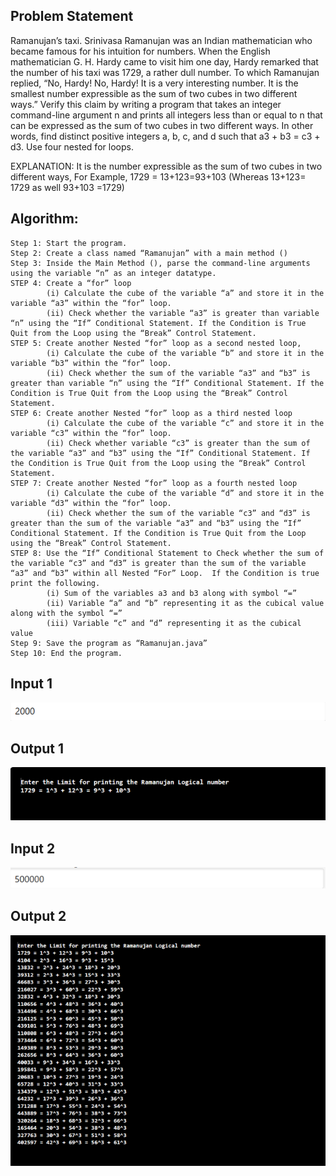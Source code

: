 ## Problem Statement

Ramanujan’s taxi. Srinivasa Ramanujan was an Indian mathematician who became famous for his intuition for numbers. When the English mathematician G. H. Hardy came to visit him one day, Hardy remarked that the number of his taxi was 1729, a rather dull number. To which Ramanujan replied, “No, Hardy! No, Hardy! It is a very interesting number. It is the smallest number expressible as the sum of two cubes in two different ways.” Verify this claim by writing a program that takes an integer command-line argument n and prints all integers less than or equal to n that can be expressed as the sum of two cubes in two different ways. In other words, find distinct positive integers a, b, c, and d such that a3 + b3 = c3 + d3. Use four nested for loops.

EXPLANATION:
It is the number expressible as the sum of two cubes in two different ways, For Example, 1729 = 13+123=93+103 (Whereas 13+123= 1729 as well 93+103 =1729) 


## Algorithm:

    Step 1: Start the program.
    Step 2: Create a class named “Ramanujan” with a main method ()
    Step 3: Inside the Main Method (), parse the command-line arguments using the variable “n” as an integer datatype.
    STEP 4: Create a “for” loop
            (i) Calculate the cube of the variable “a” and store it in the variable “a3” within the “for” loop.
            (ii) Check whether the variable “a3” is greater than variable “n” using the “If” Conditional Statement. If the Condition is True Quit from the Loop using the “Break” Control Statement.
    STEP 5: Create another Nested “for” loop as a second nested loop,
            (i) Calculate the cube of the variable “b” and store it in the variable “b3” within the “for” loop.
            (ii) Check whether the sum of the variable “a3” and “b3” is greater than variable “n” using the “If” Conditional Statement. If the Condition is True Quit from the Loop using the “Break” Control Statement.
    STEP 6: Create another Nested “for” loop as a third nested loop
            (i) Calculate the cube of the variable “c” and store it in the variable “c3” within the “for” loop.
            (ii) Check whether variable “c3” is greater than the sum of the variable “a3” and “b3” using the “If” Conditional Statement. If the Condition is True Quit from the Loop using the “Break” Control Statement.
    STEP 7: Create another Nested “for” loop as a fourth nested loop
            (i) Calculate the cube of the variable “d” and store it in the variable “d3” within the “for” loop.
            (ii) Check whether the sum of the variable “c3” and “d3” is greater than the sum of the variable “a3” and “b3” using the “If” Conditional Statement. If the Condition is True Quit from the Loop using the “Break” Control Statement.
    STEP 8: Use the “If” Conditional Statement to Check whether the sum of the variable “c3” and “d3” is greater than the sum of the variable “a3” and “b3” within all Nested “For” Loop.  If the Condition is true print the following.
            (i) Sum of the variables a3 and b3 along with symbol “=”
            (ii) Variable “a” and “b” representing it as the cubical value along with the symbol “=”
            (iii) Variable “c” and “d” representing it as the cubical value	
    Step 9: Save the program as “Ramanujan.java”
    Step 10: End the program.


## Input 1

![Alt text](image-24.png)

## Output 1

![Alt text](image-25.png)

## Input 2

![Alt text](image-26.png)

## Output 2

![Alt text](image-27.png)
